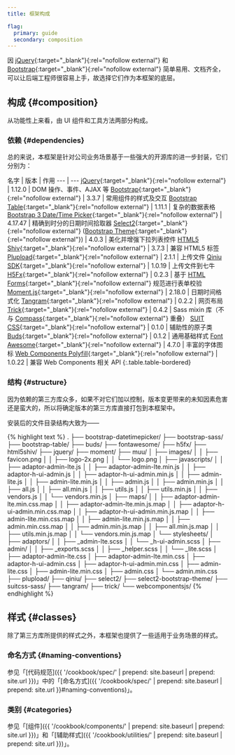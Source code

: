 ```yaml
---
title: 框架构成

flag:
  primary: guide
  secondary: composition
---
```


因 [jQuery](http://jquery.com){:target="_blank"}{:rel="nofollow external"} 和 [Bootstrap](https://getbootstrap.com/docs/3.3/){:target="_blank"}{:rel="nofollow external"} 简单易用、文档齐全，可以让后端工程师很容易上手，故选择它们作为本框架的底层。

## 构成 {#composition}

从功能性上来看，由 UI 组件和工具方法两部分构成。

### 依赖 {#dependencies}

总的来说，本框架是针对公司业务场景基于一些强大的开源库的进一步封装，它们分别为：

名字 | 版本 | 作用
--- | ---
[jQuery](http://jquery.com/){:target="_blank"}{:rel="nofollow external"} | 1.12.0 | DOM 操作、事件、AJAX 等
[Bootstrap](https://getbootstrap.com/docs/3.3/){:target="_blank"}{:rel="nofollow external"} | 3.3.7 | 常用组件的样式及交互
[Bootstrap Table](http://bootstrap-table.wenzhixin.net.cn/){:target="_blank"}{:rel="nofollow external"} | 1.11.1 | 复杂的数据表格
[Bootstrap 3 Date/Time Picker](http://eonasdan.github.io/bootstrap-datetimepicker/){:target="_blank"}{:rel="nofollow external"} | 4.17.47 | 精确到时分的日期时间拾取器
[Select2](http://select2.github.io/){:target="_blank"}{:rel="nofollow external"} ([Bootstrap Theme](https://select2.github.io/select2-bootstrap-theme/){:target="_blank"}{:rel="nofollow external"}) | 4.0.3 | 美化并增强下拉列表控件
[HTML5 Shiv](https://github.com/aFarkas/html5shiv){:target="_blank"}{:rel="nofollow external"} | 3.7.3 | 兼容 HTML5 标签
[Plupload](http://www.plupload.com/){:target="_blank"}{:rel="nofollow external"} | 2.1.1 | 上传文件
[Qiniu SDK](https://github.com/qiniu/js-sdk){:target="_blank"}{:rel="nofollow external"} | 1.0.19 | 上传文件到七牛
[H5Fx](https://ourai.github.io/H5Fx/){:target="_blank"}{:rel="nofollow external"} | 0.2.3 | 基于 [HTML Forms](https://www.w3.org/TR/html5/forms.html){:target="_blank"}{:rel="nofollow external"} 规范进行表单校验
[Moment.js](http://momentjs.com/){:target="_blank"}{:rel="nofollow external"} | 2.18.0 | 日期时间格式化
[Tangram](https://github.com/ourai/tangram){:target="_blank"}{:rel="nofollow external"} | 0.2.2 | 网页布局
[Trick](https://github.com/ourai/trick){:target="_blank"}{:rel="nofollow external"} | 0.4.2 | Sass mixin 库（不与 [Compass](http://compass-style.org){:target="_blank"}{:rel="nofollow external"} 重叠）
[SUIT CSS](https://github.com/ourai/suitcss-sass){:target="_blank"}{:rel="nofollow external"} | 0.1.0 | 辅助性的原子类
[Buds](https://github.com/ourai/buds){:target="_blank"}{:rel="nofollow external"} | 0.1.2 | 通用基础样式
[Font Awesome](https://fontawesome.com/v4.7.0/){:target="_blank"}{:rel="nofollow external"} | 4.7.0 | 丰富的字体图标
[Web Components Polyfill](https://www.webcomponents.org/){:target="_blank"}{:rel="nofollow external"} | 1.0.22 | 兼容 Web Components 相关 API
{:.table.table-bordered}

### 结构 {#structure}

因为依赖的第三方库众多，如果不对它们加以控制，版本变更带来的未知因素危害还是蛮大的，所以将确定版本的第三方库直接打包到本框架中。

安装后的文件目录结构大致为——

{% highlight text %}
.
├── bootstrap-datetimepicker/
├── bootstrap-sass/
├── bootstrap-table/
├── buds/
├── fontawesome/
├── h5fx/
├── html5shiv/
├── jquery/
├── moment/
├── muu/
│   ├── images/
│   │   ├── favicon.png
│   │   ├── logo-2x.png
│   │   └── logo.png
│   ├── javascripts/
│   │   ├── adaptor-admin-lte.js
│   │   ├── adaptor-admin-lte.min.js
│   │   ├── adaptor-h-ui-admin.js
│   │   ├── adaptor-h-ui-admin.min.js
│   │   ├── admin-lite.js
│   │   ├── admin-lite.min.js
│   │   ├── admin.js
│   │   ├── admin.min.js
│   │   ├── all.js
│   │   ├── all.min.js
│   │   ├── utils.js
│   │   ├── utils.min.js
│   │   ├── vendors.js
│   │   └── vendors.min.js
│   ├── maps/
│   │   ├── adaptor-admin-lte.min.css.map
│   │   ├── adaptor-admin-lte.min.js.map
│   │   ├── adaptor-h-ui-admin.min.css.map
│   │   ├── adaptor-h-ui-admin.min.js.map
│   │   ├── admin-lite.min.css.map
│   │   ├── admin-lite.min.js.map
│   │   ├── admin.min.css.map
│   │   ├── admin.min.js.map
│   │   ├── all.min.js.map
│   │   ├── utils.min.js.map
│   │   └── vendors.min.js.map
│   └── stylesheets/
│       ├── adaptors/
│       │   ├── _admin-lte.scss
│       │   └── _h-ui-admin.scss
│       ├── admin/
│       │   ├── _exports.scss
│       │   ├── _helper.scss
│       │   └── _lite.scss
│       ├── adaptor-admin-lte.css
│       ├── adaptor-admin-lte.min.css
│       ├── adaptor-h-ui-admin.css
│       ├── adaptor-h-ui-admin.min.css
│       ├── admin-lite.css
│       ├── admin-lite.min.css
│       ├── admin.css
│       └── admin.min.css
├── plupload/
├── qiniu/
├── select2/
├── select2-bootstrap-theme/
├── suitcss-sass/
├── tangram/
├── trick/
└── webcomponentsjs/
{% endhighlight %}

## 样式 {#classes}

除了第三方库所提供的样式之外，本框架也提供了一些适用于业务场景的样式。

### 命名方式 {#naming-conventions}

参见「[代码规范]({{ '/cookbook/spec/' | prepend: site.baseurl | prepend: site.url }})」中的「[命名方式]({{ '/cookbook/spec/' | prepend: site.baseurl | prepend: site.url }}#naming-conventions)」。

### 类别 {#categories}

参见「[组件]({{ '/cookbook/components/' | prepend: site.baseurl | prepend: site.url }})」和「[辅助样式]({{ '/cookbook/utilities/' | prepend: site.baseurl | prepend: site.url }})」。
